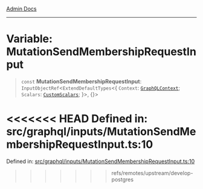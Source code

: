 [Admin Docs](/)

***

# Variable: MutationSendMembershipRequestInput

> `const` **MutationSendMembershipRequestInput**: `InputObjectRef`\<`ExtendDefaultTypes`\<\{ `Context`: [`GraphQLContext`](../../../context/type-aliases/GraphQLContext.md); `Scalars`: [`CustomScalars`](../../../scalars/type-aliases/CustomScalars.md); \}\>, \{\}\>

<<<<<<< HEAD
Defined in: src/graphql/inputs/MutationSendMembershipRequestInput.ts:10
=======
Defined in: [src/graphql/inputs/MutationSendMembershipRequestInput.ts:10](https://github.com/hustlernik/talawa-api/blob/6321c91e956d2ee44b2bb9c22c1b40aa4687c9c2/src/graphql/inputs/MutationSendMembershipRequestInput.ts#L10)
>>>>>>> refs/remotes/upstream/develop-postgres
